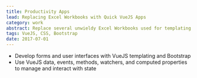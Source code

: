 ```yaml
---
title: Productivity Apps
lead: Replacing Excel Workbooks with Quick VueJS Apps
category: work
abstract: Replace several unwieldy Excel Workbooks used for templating small datasets with standalone web apps that are faster and more user-friendly for the whole team.
tags: VueJS, CSS, Bootstrap
date: 2017-07-01
---
```


* Develop forms and user interfaces with VueJS templating and Bootstrap
* Use VueJS data, events, methods, watchers, and computed properties to manage and interact with state
